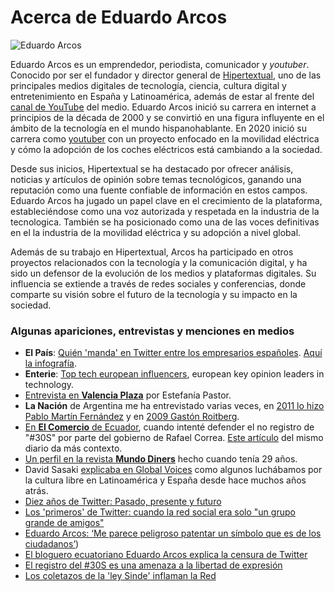 # Acerca de Eduardo Arcos

![Eduardo Arcos](/assets/img/eduardo-arcos.jpg "Eduardo Arcos")


Eduardo Arcos es un emprendedor, periodista, comunicador y *youtuber*. Conocido por ser el fundador y director general de [Hipertextual](https://hipertextual.com), uno de las principales medios digitales de tecnología, ciencia, cultura digital y entretenimiento en España y Latinoamérica, además de estar al frente del [canal de YouTube](https://youtube.com/hipertextual) del medio. Eduardo Arcos inició su carrera en internet a principios de la década de 2000 y se convirtió en una figura influyente en el ámbito de la tecnología en el mundo hispanohablante. En 2020 inició su carrera como [youtuber](https://youtube.com/earcos) con un proyecto enfocado en la movilidad eléctrica y cómo la adopción de los coches eléctricos está cambiando a la sociedad.

Desde sus inicios, Hipertextual se ha destacado por ofrecer análisis, noticias y artículos de opinión sobre temas tecnológicos, ganando una reputación como una fuente confiable de información en estos campos. Eduardo Arcos ha jugado un papel clave en el crecimiento de la plataforma, estableciéndose como una voz autorizada y respetada en la industria de la tecnologica. También se ha posicionado como una de las voces definitivas en el la industria de la movilidad eléctrica y su adopción a nivel global.

Además de su trabajo en Hipertextual, Arcos ha participado en otros proyectos relacionados con la tecnología y la comunicación digital, y ha sido un defensor de la evolución de los medios y plataformas digitales. Su influencia se extiende a través de redes sociales y conferencias, donde comparte su visión sobre el futuro de la tecnología y su impacto en la sociedad.


### Algunas apariciones, entrevistas y menciones en medios

* **El País**: [Quién 'manda' en Twitter entre los empresarios españoles](https://elpais.com/elpais/2015/09/07/media/1441617840_624422.html). [Aquí la infografía](https://elpais.com/infografias/2015/ceos_twitter/CEO_twitter_movil.html).
* **Enterie**: [Top tech european influencers](https://enterie.com/europe-tech-influancers/), european key opinion leaders in technology.
* [Entrevista en **Valencia Plaza**](http://epoca1.valenciaplaza.com/ver/143445/el-discurso-de-profesionalizar-un-blog-se-ha-quedado-viejo.html) por Estefanía Pastor.
* **La Nación** de Argentina me ha entrevistado varias veces, en [2011 lo hizo Pablo Martín Fernández](https://www.lanacion.com.ar/1414036-eduardo-arcos) y en [2009 Gastón Roitberg](https://www.lanacion.com.ar/1117509-eduardo-arcos-o-las-mil-caras-digitales).
* [En **El Comercio** de Ecuador](http://www.elcomercio.com/actualidad/politica/eduardo-arcos-me-parece-peligroso.html), cuando intenté defender el no registro de "#30S" por parte del gobierno de Rafael Correa. [Este artículo](http://www.elcomercio.com/actualidad/politica/bloguero-eduardo-arcos-se-opone.html) del mismo diario da más contexto.
* [Un perfil en la revista **Mundo Diners**](https://marcelanoriega.wordpress.com/2011/01/09/un-blogger-que-se-lleva-el-mundo-por-delante/) hecho cuando tenía 29 años.
* David Sasaki [explicaba en Global Voices](https://globalvoices.org/2005/07/20/the-state-of-free-culture-in-latin-america/) como algunos luchábamos por la cultura libre en Latinoamérica y España desde hace muchos años atrás.
* [Diez años de Twitter: Pasado, presente y futuro](http://www.lavanguardia.com/tecnologia/20160321/40589736988/twitter-10-anos-pasado-presente-futuro.html)
* [Los 'primeros' de Twitter: cuando la red social era solo "un grupo grande de amigos"](https://www.20minutos.es/noticia/2702776/0/twitter-red-social/decimo-aniversario/primeros-espana/)
* [Eduardo Arcos: ‘Me parece peligroso patentar un símbolo que es de los ciudadanos’](https://www.sammichespsychmeds.com/micro-generation-born-between-1977-1983-are-given-new-name/))
* [El bloguero ecuatoriano Eduardo Arcos explica la censura de Twitter](https://lahora.com.ec/noticia/1101274530/eduardo-arcos-bloguero-ecuatoriano-explica-la-censura-de-twitter)
* [El registro del #30S es una amenaza a la libertad de expresión](http://www.clasesdeperiodismo.com/2011/12/16/el-registro-del-30s-es-una-amenaza-a-la-libertad-de-expresion/)
* [Los coletazos de la 'ley Sinde' inflaman la Red](https://elpais.com/cultura/2011/12/07/actualidad/1323212405_850215.html)
